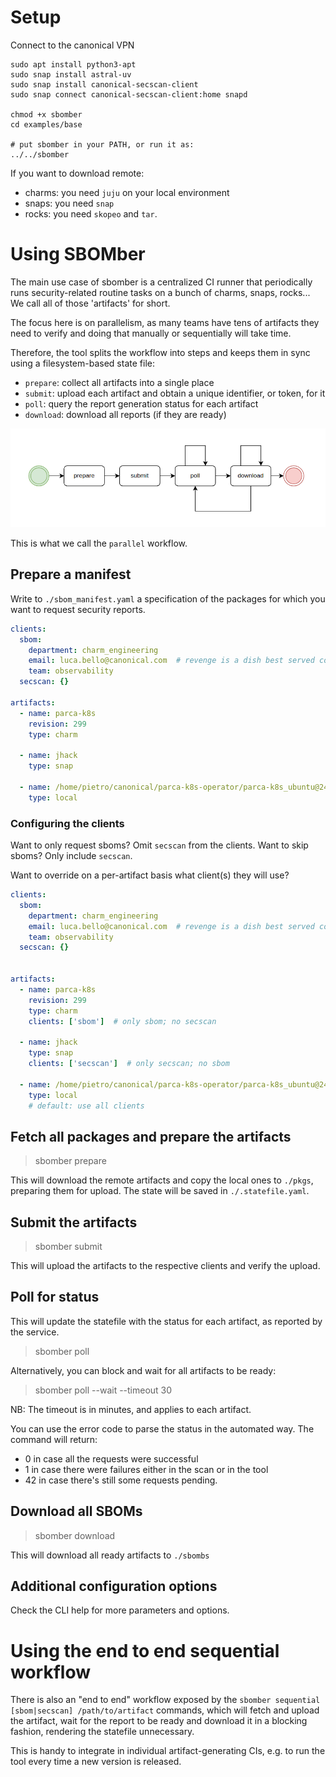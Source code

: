 # Setup

Connect to the canonical VPN

    sudo apt install python3-apt
    sudo snap install astral-uv
    sudo snap install canonical-secscan-client
    sudo snap connect canonical-secscan-client:home snapd

    chmod +x sbomber
    cd examples/base

    # put sbomber in your PATH, or run it as:
    ../../sbomber 

If you want to download remote:
- charms: you need `juju` on your local environment
- snaps: you need `snap`
- rocks: you need `skopeo` and `tar`.

# Using SBOMber

The main use case of sbomber is a centralized CI runner that periodically runs security-related routine tasks 
on a bunch of charms, snaps, rocks... We call all of those 'artifacts' for short.

The focus here is on parallelism, as many teams have tens of artifacts they need to verify and doing that 
manually or sequentially will take time.

Therefore, the tool splits the workflow into steps and keeps them in sync using a filesystem-based state file:
- `prepare`: collect all artifacts into a single place
- `submit`: upload each artifact and obtain a unique identifier, or token, for it
- `poll`: query the report generation status for each artifact
- `download`: download all reports (if they are ready)

![img.png](resources/img.png)

This is what we call the `parallel` workflow.

## Prepare a manifest

Write to `./sbom_manifest.yaml` a specification of the packages for which you want to request security reports.

```yaml
clients: 
  sbom: 
    department: charm_engineering
    email: luca.bello@canonical.com  # revenge is a dish best served cold
    team: observability
  secscan: {}
  
artifacts:
  - name: parca-k8s
    revision: 299
    type: charm

  - name: jhack
    type: snap

  - name: /home/pietro/canonical/parca-k8s-operator/parca-k8s_ubuntu@24.04-amd64.charm
    type: local
```


### Configuring the clients

Want to only request sboms? Omit `secscan` from the clients.
Want to skip sboms? Only include `secscan`.

Want to override on a per-artifact basis what client(s) they will use?

```yaml
clients: 
  sbom: 
    department: charm_engineering
    email: luca.bello@canonical.com  # revenge is a dish best served cold
    team: observability
  secscan: {}
  
  
artifacts:
  - name: parca-k8s
    revision: 299
    type: charm
    clients: ['sbom']  # only sbom; no secscan

  - name: jhack
    type: snap
    clients: ['secscan']  # only secscan; no sbom

  - name: /home/pietro/canonical/parca-k8s-operator/parca-k8s_ubuntu@24.04-amd64.charm
    type: local
    # default: use all clients
```


## Fetch all packages and prepare the artifacts

> sbomber prepare

This will download the remote artifacts and copy the local ones to `./pkgs`, preparing them for upload.
The state will be saved in `./.statefile.yaml`.


## Submit the artifacts

> sbomber submit

This will upload the artifacts to the respective clients and verify the upload.

## Poll for status

This will update the statefile with the status for each artifact, as reported by the service. 
> sbomber poll

Alternatively, you can block and wait for all artifacts to be ready:

> sbomber poll --wait --timeout 30  

NB: The timeout is in minutes, and applies to each artifact.

You can use the error code to parse the status in the automated way.
The command will return:
 - 0 in case all the requests were successful
 - 1 in case there were failures either in the scan or in the tool
 - 42 in case there's still some requests pending.

## Download all SBOMs

> sbomber download
 
This will download all ready artifacts to `./sbombs`


## Additional configuration options

Check the CLI help for more parameters and options.


# Using the end to end sequential workflow

There is also an "end to end" workflow exposed by the `sbomber sequential [sbom|secscan] /path/to/artifact` commands, 
which will fetch and upload the artifact, wait for the report to be ready and download it in a 
blocking fashion, rendering the statefile unnecessary.

This is handy to integrate in individual artifact-generating CIs, e.g. to run the tool every time a new version is released.
